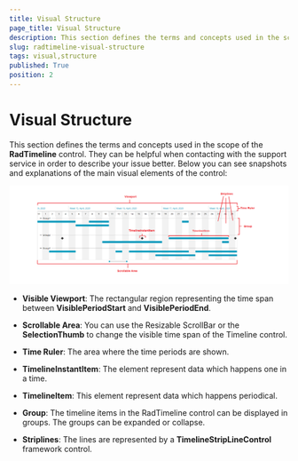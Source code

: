 ```yaml
---
title: Visual Structure
page_title: Visual Structure
description: This section defines the terms and concepts used in the scope of the __RadTimeline__ control.
slug: radtimeline-visual-structure
tags: visual,structure
published: True
position: 2
---
```


# Visual Structure

This section defines the terms and concepts used in the scope of the __RadTimeline__ control. They can be helpful when contacting with the support service in order to describe your issue better. Below you can see snapshots and explanations of the main visual elements of the control:

![{{ site.framework_name }} RadTimeline Visual Structure](images/timeline_visualstructure_main.PNG)

* __Visible Viewport__: The rectangular region representing the time span between __VisiblePeriodStart__ and __VisiblePeriodEnd__. 

* __Scrollable Area__: You can use the Resizable ScrollBar or the __SelectionThumb__ to change the visible time span of the Timeline control.

* __Time Ruler__: The area where the time periods are shown.

* __TimelineInstantItem__: The element represent data which happens one in a time.

* __TimelineItem__: This element represent data which happens periodical.

* __Group__: The timeline items in the RadTimeline control can be displayed in groups. The groups can be expanded or collapse.

* __Striplines__: The lines are represented by a __TimelineStripLineControl__ framework control.
